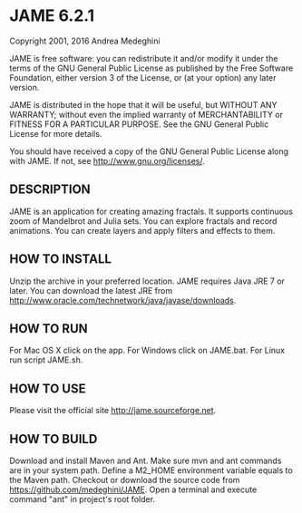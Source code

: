 # JAME 6.2.1

Copyright 2001, 2016 Andrea Medeghini

JAME is free software: you can redistribute it and/or modify
it under the terms of the GNU General Public License as published by
the Free Software Foundation, either version 3 of the License, or
(at your option) any later version.

JAME is distributed in the hope that it will be useful,
but WITHOUT ANY WARRANTY; without even the implied warranty of
MERCHANTABILITY or FITNESS FOR A PARTICULAR PURPOSE.  See the
GNU General Public License for more details.

You should have received a copy of the GNU General Public License
along with JAME.  If not, see http://www.gnu.org/licenses/.


## DESCRIPTION

JAME is an application for creating amazing fractals. It supports continuous zoom of Mandelbrot and Julia sets. 
You can explore fractals and record animations. You can create layers and apply filters and effects to them.


## HOW TO INSTALL

Unzip the archive in your preferred location. JAME requires Java JRE 7 or later. 
You can download the latest JRE from http://www.oracle.com/technetwork/java/javase/downloads. 


## HOW TO RUN

For Mac OS X click on the app. For Windows click on JAME.bat. For Linux run script JAME.sh.


## HOW TO USE

Please visit the official site http://jame.sourceforge.net.


## HOW TO BUILD

Download and install Maven and Ant. Make sure mvn and ant commands are in your system path. 
Define a M2_HOME environment variable equals to the Maven path. 
Checkout or download the source code from https://github.com/medeghini/JAME.
Open a terminal and execute command "ant" in project's root folder.


